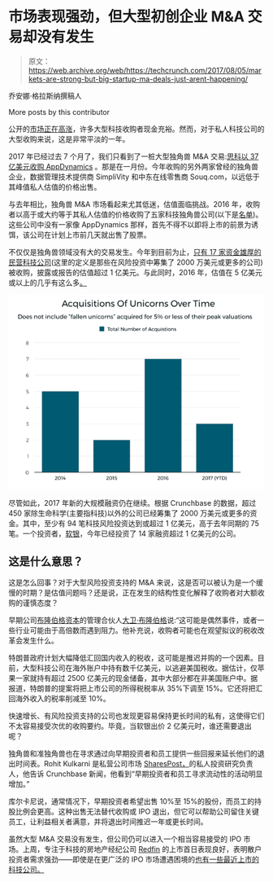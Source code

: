 # 市场表现强劲，但大型初创企业 M&A 交易却没有发生

> 原文：<https://web.archive.org/web/https://techcrunch.com/2017/08/05/markets-are-strong-but-big-startup-ma-deals-just-arent-happening/>

乔安娜·格拉斯纳撰稿人

More posts by this contributor

公开的[市场正在高涨](https://web.archive.org/web/20221209155238/http://news.crunchbase.com/news/techs-5-biggest-players-now-worth-3-trillion/)，许多大型科技收购者现金充裕。然而，对于私人科技公司的大型收购来说，这是非常平淡的一年。

2017 年已经过去 7 个月了，我们只看到了一桩大型独角兽 M&A 交易:[思科以 37 亿美元收购 AppDynamics](https://web.archive.org/web/20221209155238/https://www.crunchbase.com/acquisition/2e8a799c6cc9ce9f567e7b62c212143f) 。那是在一月份。今年收购的另外两家曾经的独角兽企业，数据管理技术提供商 SimpliVity 和中东在线零售商 Souq.com，以远低于其峰值私人估值的价格出售。

与去年相比，独角兽 M&A 市场看起来尤其低迷，估值面临挑战。2016 年，收购者以高于或大约等于其私人估值的价格收购了五家科技独角兽公司(以下是[名单](https://web.archive.org/web/20221209155238/https://www.crunchbase.com/app/lists/2016-unicorn-acquisitions/2d1994ce-0071-4883-859d-094eb17c303d/identifier?new=false))。这些公司中没有一家像 AppDynamics 那样，首先不得不以即将上市的前景为诱饵，该公司在计划上市前几天就出售了股票。

不仅仅是独角兽领域没有大的交易发生。今年到目前为止，[只有 17 家资金雄厚的民营科技公司](https://web.archive.org/web/20221209155238/https://www.crunchbase.com/app/lists/2017-m-a/69146a87-2966-4e63-9ee5-fc010df5415b/identifier?new=false)(这里的定义是那些在风险投资中筹集了 2000 万美元或更多的公司)被收购，披露或报告的估值超过 1 亿美元。与此同时，2016 年，估值在 5 亿美元或以上的几乎有这么多[。](https://web.archive.org/web/20221209155238/https://www.crunchbase.com/app/lists/big-m-a-deals-2016/83b16846-be33-4409-8692-76a19a6bbae8/identifier?new=false)

![](img/144819c06080f8236b72cd80d8ae345a.png)

尽管如此，2017 年新的大规模融资仍在继续。根据 Crunchbase 的数据，超过 450 家除生命科学(主要指科技)以外的公司已经筹集了 2000 万美元或更多的资金。其中，至少有 94 笔科技风险投资达到或超过 1 亿美元，高于去年同期的 75 笔。一个投资者，[软银](https://web.archive.org/web/20221209155238/https://www.crunchbase.com/organization/softbank)，今年已经投资了 14 家融资超过 1 亿美元的公司。

## 这是什么意思？

这是怎么回事？对于大型风险投资支持的 M&A 来说，这是否可以被认为是一个缓慢的时期？是估值问题吗？还是说，正在发生的结构性变化解释了收购者对大额收购的谨慎态度？

早期公司[布隆伯格资本](https://web.archive.org/web/20221209155238/https://www.crunchbase.com/organization/blumberg-capital#/entity)的管理合伙人[大卫·布隆伯格](https://web.archive.org/web/20221209155238/https://www.crunchbase.com/person/david-blumberg)说:“这可能是偶然事件，或者一些行业可能由于高倍数而遇到阻力。他补充说，收购者可能也在观望拟议的税收改革会发生什么。

特朗普政府计划大幅降低汇回国内收入的税收，这可能是推迟并购的一个因素。目前，大型科技公司在海外账户中持有数千亿美元，以逃避美国税收。据估计，仅苹果一家就持有超过 2500 亿美元的现金储备，其中大部分都在非美国账户中。据报道，特朗普的提案将把上市公司的所得税税率从 35%下调至 15%。它还将把汇回海外收入的税率削减至 10%。

快速增长、有风险投资支持的公司也发现更容易保持更长时间的私有，这使得它们不太容易接受次优的收购要约。毕竟，当软银出价 2 亿美元时，谁还需要退出呢？

独角兽和准独角兽也在寻求通过向早期投资者和员工提供一些回报来延长他们的退出时间表。Rohit Kulkarni 是私营公司市场 [SharesPost，](https://web.archive.org/web/20221209155238/http://www.sharespost.com/)的私人投资研究负责人，他告诉 Crunchbase 新闻，他看到“早期投资者和员工寻求流动性的活动明显增加。”

库尔卡尼说，通常情况下，早期投资者希望出售 10%至 15%的股份，而员工的持股比例会更高。这种出售无法替代收购或 IPO 退出，但它可以帮助公司留住关键员工，让利益相关者满意，并将退出时间推迟一年或更长时间。

虽然大型 M&A 交易没有发生，但公司仍可以进入一个相当容易接受的 IPO 市场。上周，专注于科技的房地产经纪公司 [Redfin](https://web.archive.org/web/20221209155238/http://news.crunchbase.com/news/redfin-surges-44-7-first-day-trading-shaking-off-blue-apron-led-ipo-worries/) 的上市首日表现良好，表明散户投资者需求强劲——即使是在更广泛的 IPO 市场遭遇困境的[也有一些最近上市的科技公司。](https://web.archive.org/web/20221209155238/http://news.crunchbase.com/news/morning-report-fourth-2017-tech-ipos-underwater/)